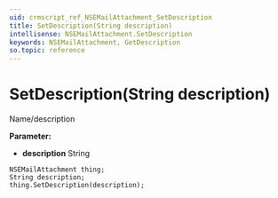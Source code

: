 ```yaml
---
uid: crmscript_ref_NSEMailAttachment_SetDescription
title: SetDescription(String description)
intellisense: NSEMailAttachment.SetDescription
keywords: NSEMailAttachment, GetDescription
so.topic: reference
---
```


# SetDescription(String description)

Name/description

**Parameter:** 
* **description** String

```crmscript
NSEMailAttachment thing;
String description;
thing.SetDescription(description);
```

